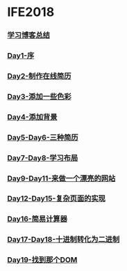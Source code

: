 # IFE2018

### [学习博客总结](http://blog.venus10.com/categories/IFE/)

### [Day1-序](http://blog.venus10.com/2018/04/25/First-Day-at-IFE)
### [Day2-制作在线简历](http://blog.venus10.com/IFE2018/Day2/resume)
### [Day3-添加一些色彩](http://blog.venus10.com/IFE2018/Day3/resume)
### [Day4-添加背景](http://blog.venus10.com/IFE2018/Day4/resume)
### [Day5-Day6-三种简历](http://blog.venus10.com/IFE2018/Day5-Day6/resume)
### [Day7-Day8-学习布局](http://blog.venus10.com/IFE2018/Day7-Day8/layout)
### [Day9-Day11-来做一个漂亮的网站](http://blog.venus10.com/IFE2018/Day9-Day11/IFE-Website-Design)
### [Day12-Day15-复杂页面的实现](http://blog.venus10.com/IFE2018/Day12-Day15/index)
### [Day16-简易计算器](http://blog.venus10.com/IFE2018/Day16/calculator)
### [Day17-Day18-十进制转化为二进制](http://blog.venus10.com/IFE2018/Day17-Day18/dec2bin)
### [Day19-找到那个DOM](http://blog.venus10.com/IFE2018/Day19/index)